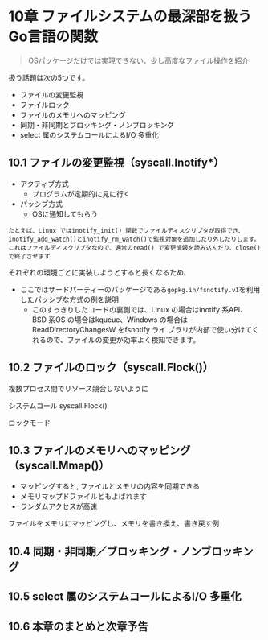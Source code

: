 # 10章 ファイルシステムの最深部を扱うGo言語の関数

> OSパッケージだけでは実現できない、少し高度なファイル操作を紹介

扱う話題は次の5つです。

* ファイルの変更監視
* ファイルロック
* ファイルのメモリへのマッピング
* 同期・非同期とブロッキング・ノンブロッキング
* select 属のシステムコールによるI/O 多重化

## 10.1 ファイルの変更監視（syscall.Inotify*）

* アクティブ方式
  * プログラムが定期的に見に行く
* パッシブ方式
  * OSに通知してもらう
<!--
Go言語の標準ライブラリではファイルの監視を簡単に行う機能は提供されていま
せん

パッシブな方式については、ファイルの変更検知が各OSでシステムコールやAPI
として提供されています。しかし、環境ごとのコードの差は大きくなります。 -->

```
たとえば、Linux ではinotify_init() 関数でファイルディスクリプタが取得でき、
inotify_add_watch()とinotify_rm_watch()で監視対象を追加したり外したりします。
これはファイルディスクリプタなので、通常のread() で変更情報を読み込んだり、close()で終了させます
```

それぞれの環境ごとに実装しようとすると長くなるため、
* ここではサードパーティーのパッケージである`gopkg.in/fsnotify.v1`を利用したパッシブな方式の例を説明
  * このすっきりしたコードの裏側では、Linux の場合はinotify 系API、BSD 系OS
    の場合はkqueue、Windows の場合はReadDirectoryChangesW をfsnotify ライ
    ブラリが内部で使い分けてくれるので、ファイルの変更が効率よく検知できます。

## 10.2 ファイルのロック（syscall.Flock()）

複数プロセス間でリソース競合しないように

システムコール syscall.Flock()

ロックモード

## 10.3 ファイルのメモリへのマッピング（syscall.Mmap()）

* マッピングすると, ファイルとメモリの内容を同期できる
* メモリマップドファイルともよばれます
* ランダムアクセスが高速

ファイルをメモリにマッピングし、メモリを書き換え、書き戻す例

## 10.4 同期・非同期／ブロッキング・ノンブロッキング



## 10.5 select 属のシステムコールによるI/O 多重化
## 10.6 本章のまとめと次章予告